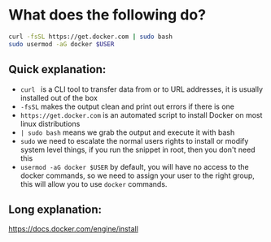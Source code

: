 # What does the following do?

```bash
curl -fsSL https://get.docker.com | sudo bash
sudo usermod -aG docker $USER
```

## Quick explanation:

- `curl ` is a CLI tool to transfer data from or to URL addresses, it is usually installed out of the box
- `-fsSL` makes the output clean and print out errors if there is one
- `https://get.docker.com` is an automated script to install Docker on most linux distributions
- `| sudo bash` means we grab the output and execute it with bash
- `sudo` we need to escalate the normal users rights to install or modify system level things,
  if you run the snippet in root, then you don't need this
- `usermod -aG docker $USER` by default, you will have no access to the docker commands, so we need 
  to assign your user to the right group, this will allow you to use `docker` commands.

## Long explanation:
https://docs.docker.com/engine/install
